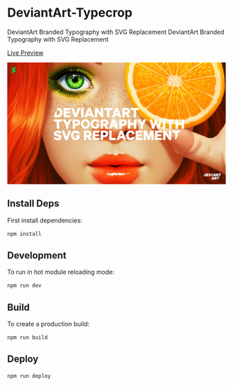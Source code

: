 # DeviantArt-Typecrop
DeviantArt Branded Typography with SVG Replacement	DeviantArt Branded Typography with SVG Replacement

[Live Preview ](https://deviantart-typecrop.web.app/)

![alt Preview](https://github.com/marioluevanos/DeviantArt-TypeCrop-Demo/blob/master/preview.jpg)

## Install Deps

First install dependencies:

```sh
npm install
```

## Development

To run in hot module reloading mode:

```sh
npm run dev
```

## Build

To create a production build:

```sh
npm run build
```

## Deploy

```sh
npm run deploy
```
